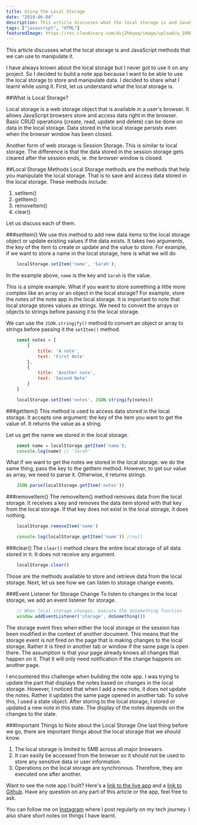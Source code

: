 ```yaml
---
title: Using the Local Storage
date: "2019-06-04"
description: This article discusses what the local storage is and JavaScript methods that we can use to manipulate it.
tags: ["javascript", "HTML"]
featuredImage: https://res.cloudinary.com/dvj2hbywq/image/upload/w_1000,ar_16:9,c_fill,g_auto,e_sharpen/v1559713742/lena-de-fanti-1631459-unsplash-compressor_x0axeq.jpg
---
```


This article discusses what the local storage is and JavaScript methods that we can use to manipulate it.

I have always known about the local storage but I never got to use it on any project. So I decided to build a note app because I want to be able to use the local storage to store and manipulate data. I decided to share what I learnt while using it. First, let us understand what the local storage is.

##What is Local Storage?

Local storage is a web storage object that is available in a user's browser. It allows JavaScript browsers store and access data right in the browser.  Basic CRUD operations (create, read, update and delete) can be done on data in the local storage. Data stored in the local storage persists even when the browser window has been closed.

Another form of web storage is  Session Storage. This is similar to local storage. The difference is that the data stored in the session storage gets cleared after the session ends, ie. the browser window is closed.

##Local Storage Methods
Local Storage methods are the methods that help you manipulate the local storage. That is to save and access data stored in the local storage. These methods include:

1. setItem()
2. getItem()
3. removeItem()
4. clear()

Let us discuss each of them. 

###setItem()
We use this method to add new data items to the local storage object or update existing values if the data exists. It takes two arguments, the key of the item to create or update and the value to store. For example, if we want to store a name in the local storage, here is what we will do

```js
    localStorage.setItem('name', 'Sarah');
```

In the example above, `name` is the key and `Sarah` is the value.

This is a simple example. What if you want to store something a little more complex like an array or an object in the local storage? For example, store the notes of the note app in the local storage. It is important to note that local storage stores values as strings. We need to convert the arrays or objects to strings before passing it to the local storage.

We can use the `JSON.stringify()` method to convert an object or array to strings before passing it the `setItem()` method.

```js
    const notes = [
        {  
            title: 'A note',
            text: 'First Note'
        },
        {
            title: 'Another note',
            text: 'Second Note'
        }
    ]

    localStorage.setItem('notes', JSON.stringify(notes))
```

###getItem()
This method is used to access data stored in the local storage. It accepts one argument: the key of the item you want to get the value of. It returns the value as a string. 

Let us get the name we stored in the local storage.

```js
    const name = localStorage.getItem('name');
    console.log(name) // 'Sarah'
```

What if we want to get the notes we stored in the local storage. we do the same thing, pass the key to the getItem method. However, to get our value as array, we need to parse it. Otherwise, it returns strings.

```js
    JSON.parse(localStorage.getItem('notes'))
```

###removeItem()
The removeItem() method removes data from the local storage. It receives a key and removes the data item stored with that key from the local storage. If that key does not exist in the local storage, it does nothing.

```js
    localStorage.removeItem('name')

    console.log(localStorage.getItem('name')) //null
```

###clear()
The `clear()` method clears the entire local storage of all data stored in it. It does not receive any argument.

```js
    localStorage.clear()
```

Those are the methods available to store and retrieve data from the local storage. Next, let us see how we can listen to storage change events.

###Event Listener for Storage Change
To listen to changes in the local storage, we add an event listener for storage. 

```js
    // When local storage changes, execute the doSomething function
    window.addEventListener('storage', doSomething())
```
The storage event fires when either the local storage or the session has been modified in the context of another document. This means that the storage event is not fired on the page that is making changes to the local storage. Rather it is fired in another tab or window if the same page is open there. The assumption is that your page already knows all changes that happen on it. That it will only need notification if the change happens on another page.

I encountered this challenge when building the note app. I was trying to update the part that displays the notes based on changes in the local storage. However, I noticed that when I add a new note, it does not update the notes. Rather it updates the same page opened in another tab. To solve this, I used a state object. After storing to the local storage, I stored or updated a new note in this state. The display of the notes depends on the changes to the state.

###Important Things to Note about the Local Storage
One last thing before we go, there are important things about the local storage that we should know.

1. The local storage is limited to 5MB across all major browsers.
2. It can easily be accessed from the browser so it should not be used to store any sensitive data or user information.
3. Operations on the local storage are synchronous. Therefore, they are executed one after another.

Want to see the note app I built? Here's a [link to the live app](https://sarahchima.github.io/NoteApp/) and a [link to Github](https://github.com/sarahchima/NoteApp). Have any question on any part of this article or the app, feel free to ask.

You can follow me on [Instagram](https://www.instagram.com/sarah_codes_/) where I post regularly on my tech journey. I also share short notes on things I have learnt.



